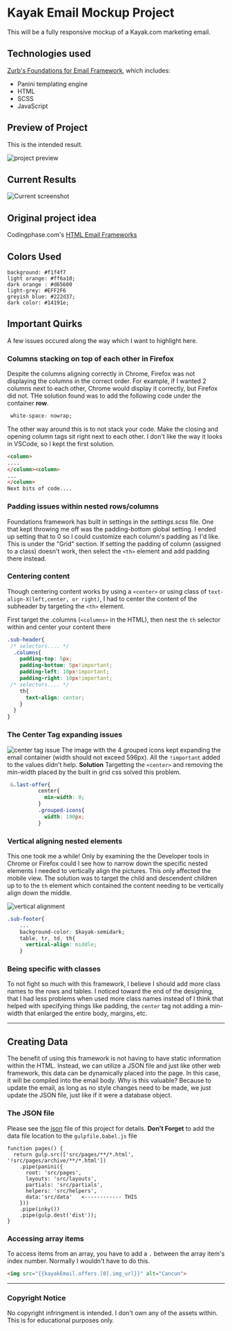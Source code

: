 # Kayak Email Mockup Project
This will be a fully responsive mockup of a Kayak.com marketing email. 

## Technologies used
[Zurb's Foundations for Email Framework](https://get.foundation/emails/docs/panini.html), which includes:

* Panini templating engine
* HTML
* SCSS
* JavaScript

## Preview of Project
This is the intended result.

![project preview](./src/assets/img/email.png)

## Current Results
![Current screenshot](./img-screenshots/current-aug8.png)

## Original project idea
Codingphase.com's [HTML Email Frameworks](https://codingphase.teachable.com/p/html-email-frameworks)

## Colors Used
```
background: #f1f4f7
light orange: #ff6a10;
dark orange : #d65600
light-grey: #EFF2F6
greyish blue: #222d37;
dark color: #14191e;
```

## Important Quirks
A few issues occured along the way which I want to highlight here. 
### Columns stacking on top of each other in **Firefox**
Despite the columns aligning correctly in Chrome, Firefox was not displaying the columns in the correct order. For example, if I wanted 2 columns next to each other, Chrome would display it correctly, but Firefox did not. THe solution found was to add the following code under the container **row**.
```css
 white-space: nowrap;
```
The other way around this is to not stack your code. Make the closing and opening column tags sit right next to each other. I don't like the way it looks in VSCode, so I kept the first solution.
```html
<column>
....
</column><column>
...
</column>
Next bits of code....
```
### Padding issues within nested rows/columns
Foundations framework has built in settings in the _settings.scss_ file. One that kept throwing me off was the padding-bottom global setting. I ended up setting that to 0 so I could customize each column's padding as I'd like. This is under the "Grid" section.
If setting the padding of column (assigned to a class) doesn't work, then select the `<th>` element and add padding there instead.

### Centering content
Though centering content works by using a `<center>` or using class of `text-align-X(left,center, or right)`, I had to center the content of the subheader by targeting the `<th>` element. 

First target the .columns (`<columns>` in the HTML), then nest the `th` selector within and center your content there
```css
.sub-header{
 /* selectors.... */
  .columns{
    padding-top: 5px;
    padding-bottom: 5px!important;
    padding-left: 10px!important;
    padding-right: 10px!important;
 /* selectors.... */
    th{
      text-align: center;
    }
  }
}
```
### The Center Tag expanding issues
![center tag issue](./img-screenshots/center-tag-expanding.png)
The image with the 4 grouped icons kept expanding the email container (width should not exceed 596px). All the `!important` added to the values didn't help. 
**Solution**
Targetting the `<center>` and removing the min-width placed by the built in grid css solved this problem.
```css
 &.last-offer{
          center{
            min-width: 0;
          }
          .grouped-icons{
            width: 190px;
          }
```
### Vertical aligning nested elements
This one took me a while! Only by examining the the Developer tools in Chrome or Firefox could I see how to narrow down the specific nested elements I needed to vertically align the pictures. This only affected the mobile view.
The solution was to target the child and descendent children up to to the `th` element which contained the content needing to be vertically align down the middle.

![vertical alignment](./img-screenshots/vert-align.png)
```css
.sub-footer{
    ...
    background-color: $kayak-semidark;
    table, tr, td, th{
      vertical-align: middle;
    }
```
### Being specific with classes
To not fight so much with this framework, I believe I should add more class names to the rows and tables.
I noticed toward the end of the designing, that I had less problems when  used more class names instead of  I think that helped with specifying things like padding, the `center` tag not adding a min-width that enlarged the entire body, margins, etc. 

---
## Creating Data
The benefit of using this framework is not having to have static information within the HTML. Instead, we can utilize a JSON file and just like other web framework, this data can be dynamically placed into the page. In this case, it will be compiled into the email body. 
Why is this valuable? Because to update the email, as long as no style changes need to be made, we just update the JSON file, just like if it were a database object.

### The JSON file
Please see the [json](src/data/kayakEmail.json) file of this project for details. 
**Don't Forget** to add the data file location to the `gulpfile.babel.js` file
```
function pages() {
  return gulp.src(['src/pages/**/*.html', '!src/pages/archive/**/*.html'])
    .pipe(panini({
      root: 'src/pages',
      layouts: 'src/layouts',
      partials: 'src/partials',
      helpers: 'src/helpers',
      data:'src/data'   <------------ THIS 
    }))
    .pipe(inky())
    .pipe(gulp.dest('dist'));
}
```
### Accessing array items 
To access items from an array, you have to add a `.` between the array item's index number. Normally I wouldn't have to do this.
```html
<img src="{{kayakEmail.offers.[0].img_url}}" alt="Cancun">
```

---
### Copyright Notice
No copyright infringment is intended. I don't own any of the assets within. This is for educational purposes only.
